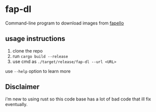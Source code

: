 # fap-dl

Command-line program to download images from [fapello](https://fapello.com)

## usage instructions

1. clone the repo 
2. run `cargo build --release`
3. use cmd as `./target/release/fap-dl --url <URL>`

use `--help` option to learn more

## Disclaimer
i'm new to using rust so this code base has a lot of bad code that ill fix eventually. 
